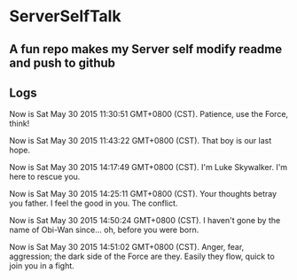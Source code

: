 # ServerSelfTalk
A fun repo makes my Server self modify readme and push to github
---

## Logs

 Now is Sat May 30 2015 11:30:51 GMT+0800 (CST).
 Patience, use the Force, think!

 Now is Sat May 30 2015 11:43:22 GMT+0800 (CST).
 That boy is our last hope.

 Now is Sat May 30 2015 14:17:49 GMT+0800 (CST).
 I'm Luke Skywalker. I'm here to rescue you.

 Now is Sat May 30 2015 14:25:11 GMT+0800 (CST).
 Your thoughts betray you father. I feel the good in you. The conflict.

 Now is Sat May 30 2015 14:50:24 GMT+0800 (CST).
 I haven't gone by the name of Obi-Wan since... oh, before you were born.

 Now is Sat May 30 2015 14:51:02 GMT+0800 (CST).
 Anger, fear, aggression; the dark side of the Force are they. Easily they flow, quick to join you in a fight.
